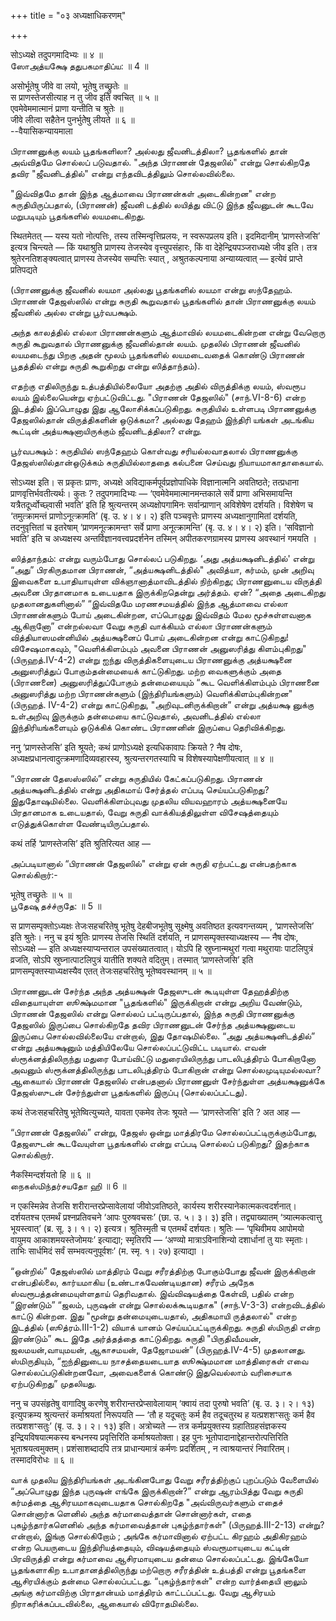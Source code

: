 +++
title = "०३ अध्यक्षाधिकरणम्"

+++

सोऽध्यक्षे तदुपगमादिभ्यः ॥ ४ ॥  
ஸோஅத்யக்ஷே ததுபகமாதிப்ய: ॥ 4 ॥

असोर्भूतेषु जीवे वा लयो, भूतेषु तच्छ्रुतेः ॥  
स प्राणस्तेजसीत्याह न तु जीव इति क्वचित् ॥ ५ ॥  
एवमेवेममात्मानं प्राणा यन्तीति च श्रुतेः ॥  
जीवे लीत्वा सहैतेन पुनर्भुतेेषु लीयते ॥ ६ ॥  
--वैयासिकन्यायमाला

பிராணனுக்கு லயம் பூதங்களிலா? அல்லது ஜீவனிடத்திலா? பூதங்களில் தான்
அவ்விதமே சொல்லப் படுவதால். "அந்த பிராணன் தேஜஸில்" என்று சொல்கிறதே தவிர
"ஜீவனிடத்தில்" என்று எந்தவிடத்திலும் சொல்லவில்லை.

"இவ்விதமே தான் இந்த ஆத்மாவை பிராணன்கள் அடைகின்றன" என்ற
சுருதியிருப்பதால், (பிராணன்) ஜீவனி டத்தில் லயித்து விட்டு இந்த ஜீவனுடன்
கூடவே மறுபடியும் பூதங்களில் லயமடைகிறது.

स्थितमेतत् — यस्य यतो नोत्पत्तिः, तस्य तस्मिन्वृत्तिप्रलयः, न
स्वरूपप्रलय इति। इदमिदानीम् ‘प्राणस्तेजसि’ इत्यत्र चिन्त्यते — किं
यथाश्रुति प्राणस्य तेजस्येव वृत्त्युपसंहारः, किं वा
देहेन्द्रियपञ्जराध्यक्षे जीव इति। तत्र श्रुतेरनतिशङ्क्यत्वात् प्राणस्य
तेजस्येव सम्पत्तिः स्यात् , अश्रुतकल्पनाया अन्याय्यत्वात् — इत्येवं
प्राप्ते प्रतिपद्यते

(பிராணனுக்கு ஜீவனில் லயமா அல்லது பூதங்களில் லயமா என்று ஸந்தேஹம். பிராணன்
தேஜஸ்ஸில் என்று சுருதி கூறுவதால் பூதங்களில் தான் பிராணனுக்கு லயம்
ஜீவனில் அல்ல என்று பூர்வபக்ஷம்.

அந்த காலத்தில் எல்லா பிராணன்களும் ஆத்மாவில் லயமடைகின்றன என்று வேறொரு
சுருதி கூறுவதால் பிராணனுக்கு ஜீவனில்தான் லயம். முதலில் பிராணன் ஜீவனில்
லயமடைந்து பிறகு அதன் மூலம் பூதங்களில் லயமடைவதைக் கொண்டு பிராணன்
பூதத்தில் என்று சுருதி கூறுகிறது என்று ஸித்தாந்தம்).

எதற்கு எதிலிருந்து உத்பத்தியில்லையோ அதற்கு அதில் விருத்திக்கு லயம்,
ஸ்வரூப லயம் இல்லையென்று ஏற்பட்டுவிட்டது. "பிராணன் தேஜஸில்" (சாந்.VI-8-6)
என்ற இடத்தில் இப்பொழுது இது ஆலோசிக்கப்படுகிறது. சுருதியில் உள்ளபடி
பிராணனுக்கு தேஜஸில்தான் விருத்திகளின் ஒடுக்கமா? அல்லது தேஹம் இந்திரி
யங்கள் அடங்கிய கூட்டின் அத்யக்ஷனாயிருக்கும் ஜீவனிடத்திலா? என்று.

பூர்வபக்ஷம் : சுருதியில் ஸந்தேஹம் கொள்வது சரியல்லவாதலால் பிராணனுக்கு
தேஜஸ்ஸில்தான்ஒடுக்கம் சுருதியில்லாததை கல்பனை செய்வது நியாயமாகாதாகையால்.

सोऽध्यक्ष इति। स प्रकृतः प्राणः, अध्यक्षे अविद्याकर्मपूर्वप्रज्ञोपाधिके
विज्ञानात्मनि अवतिष्ठते; तत्प्रधाना प्राणवृत्तिर्भवतीत्यर्थः। कुतः ?
तदुपगमादिभ्यः — ‘एवमेवेममात्मानमन्तकाले सर्वे प्राणा अभिसमायन्ति
यत्रैतदूर्ध्वोच्छ्वासी भवति’ इति हि श्रुत्यन्तरम् अध्यक्षोपगामिनः
सर्वान्प्राणान् अविशेषेण दर्शयति। विशेषेण च ‘तमुत्क्रामन्तं
प्राणोऽनूत्क्रामति’ (बृ. उ. ४। ४। २) इति पञ्चवृत्तेः प्राणस्य
अध्यक्षानुगामितां दर्शयति, तदनुवृत्तितां च इतरेषाम् ‘प्राणमनूत्क्रामन्तꣳ
सर्वे प्राणा अनूत्क्रामन्ति’ (बृ. उ. ४। ४। २) इति। ‘सविज्ञानो भवति’
इति च अध्यक्षस्य अन्तर्विज्ञानवत्त्वप्रदर्शनेन तस्मिन् अपीतकरणग्रामस्य
प्राणस्य अवस्थानं गमयति ।

ஸித்தாந்தம்: என்று வரும்போது சொல்லப் படுகிறது. ‘அது அத்யக்ஷனிடத்தில்'
என்று “அது” பிரகிருதமான பிராணன், “அத்யக்ஷனிடத்தில்" அவித்யா, கர்மம்,
முன் அறிவு இவைகளை உபாதியாயுள்ள விக்ஞானாத்மாவிடத்தில் நிற்கிறது;
பிராணனுடைய விருத்தி அவனை பிரதானமாக உடையதாக இருக்கிறதென்று அர்த்தம். ஏன்?
“அதை அடைகிறது முதலானதுகளினால்” “இவ்விதமே மரணசமயத்தில் இந்த ஆத்மாவை எல்லா
பிராணன்களும் போய் அடைகின்றன, எப்பொழுது இவ்விதம் மேல மூச்சுள்ளவனாக
ஆகிறானோ” என்றல்லவா வேறு சுருதி வாக்கியம் எல்லா பிராணன்களும்
வித்தியாஸமன்னியில் அத்யக்ஷனைப் போய் அடைகின்றன என்று காட்டுகிறது!
விசேஷமாகவும், "வெளிக்கிளம்பும் அவனை பிராணன் அனுஸரித்து கிளம்புகிறது"
(பிருஹத்.IV-4-2) என்று ஐந்து விருத்திகளையுடைய பிராணனுக்கு அத்யக்ஷனை
அனுஸரித்துப் போகும்தன்மையைக் காட்டுகிறது. மற்ற வைகளுக்கும் அதை (பிராணனை)
அனுஸரித்துப்போகும் தன்மையையும் “கூட வெளிக்கிளம்பும் பிராணனை அனுஸரித்து
மற்ற பிராணன்களும் (இந்திரியங்களும்) வெளிக்கிளம்புகின்றன" (பிருஹத்.
IV-4-2) என்று காட்டுகிறது, "அறிவுடனிருக்கிறான்” என்று அத்யக்ஷ னுக்கு
உள்அறிவு இருக்கும் தன்மையை காட்டுவதால், அவனிடத்தில் எல்லா
இந்திரியங்களையும் ஒடுக்கிக் கொண்ட பிராணனின் இருப்பை தெரிவிக்கிறது.

ननु ‘प्राणस्तेजसि’ इति श्रूयते; कथं प्राणोऽध्यक्षे इत्यधिकावापः क्रियते
? नैष दोषः, अध्यक्षप्रधानत्वादुत्क्रमणादिव्यवहारस्य, श्रुत्यन्तरगतस्यापि
च विशेषस्यापेक्षणीयत्वात् ॥ ४ ॥

“பிராணன் தேஸஸ்ஸில்” என்று சுருதியில் கேட்கப்படுகிறது. பிராணன்
அத்யக்ஷனிடத்தில் என்று அதிகமாய் சேர்த்தல் எப்படி செய்யப்படுகிறது?
இதுதோஷமில்லை. வெளிக்கிளம்புவது முதலிய வியவஹாரம் அத்யக்ஷனையே பிரதானமாக
உடையதால், வேறு சுருதி வாக்கியத்திலுள்ள விசேஷத்தையும் எடுத்துக்கொள்ள
வேண்டியிருப்பதால்.

कथं तर्हि ‘प्राणस्तेजसि’ इति श्रुतिरित्यत आह —

அப்படியானால் “பிராணன் தேஜஸில்" என்று ஏன் சுருதி ஏற்பட்டது என்பதற்காக
சொல்கிறார்:-

भूतेषु तच्छ्रुतेः ॥ ५ ॥  
பூதேஷு தச்ச்ருதே: ॥ 5 ॥

स प्राणसम्पृक्तोऽध्यक्षः तेजःसहचरितेषु भूतेषु देहबीजभूतेषु सूक्ष्मेषु
अवतिष्ठत इत्यवगन्तव्यम् , ‘प्राणस्तेजसि’ इति श्रुतेः। ननु च इयं श्रुतिः
प्राणस्य तेजसि स्थितिं दर्शयति, न प्राणसम्पृक्तस्याध्यक्षस्य — नैष दोषः,
सोऽध्यक्षे — इति अध्यक्षस्याप्यन्तराल उपसंख्यातत्वात्। योऽपि हि
स्रुघ्नान्मथुरां गत्वा मथुरायाः पाटलिपुत्रं व्रजति, सोऽपि
स्रुघ्नात्पाटलिपुत्रं यातीति शक्यते वदितुम्। तस्मात् ‘प्राणस्तेजसि’ इति
प्राणसम्पृक्तस्याध्यक्षस्यैव एतत् तेजःसहचरितेषु भूतेष्ववस्थानम् ॥ ५ ॥

பிராணனுடன் சேர்ந்த அந்த அத்யக்ஷன் தேஜஸுடன் கூடியுள்ள தேஹத்திற்கு
விதையாயுள்ள ஸூக்ஷ்மமான "பூதங்களில்" இருக்கிறான் என்று அறிய வேண்டும்,
பிராணன் தேஜஸில் என்று சொல்லப் பட்டிருப்பதால், இந்த சுருதி பிராணனுக்கு
தேஜஸில் இருப்பை சொல்கிறதே தவிர பிராணனுடன் சேர்ந்த அத்யக்ஷனுடைய இருப்பை
சொல்லவில்லையே என்றால், இது தோஷமில்லை. “அது அத்யக்ஷனிடத்தில்” என்று
அத்யக்ஷனும் மத்தியிலேயே சொல்லப்பட்டுவிட்ட படியால். எவன்
ஸ்ரூக்னத்திலிருந்து மதுரை போய்விட்டு மதுரையிலிருந்து பாடலிபுத்திரம்
போகிறானோ அவனும் ஸ்ரூக்னத்திலிருந்து பாடலிபுத்திரம் போகிறான் என்று
சொல்லமுடியுமல்லவா? ஆகையால் பிராணன் தேஜஸில் என்பதனால் பிராணனுள்
சேர்ந்துள்ள அத்யக்ஷனுக்கே தேஜஸ்ஸுடன் சேர்ந்துள்ள பூதங்களில் இருப்பு
(சொல்லப்பட்டது).

कथं तेजःसहचरितेषु भूतेष्वित्युच्यते, यावता एकमेव तेजः श्रूयते —
‘प्राणस्तेजसि’ इति ? अत आह —

“பிராணன் தேஜஸில்” என்று, தேஜஸ் ஒன்று மாத்திரமே சொல்லப்பட்டிருக்கும்போது,
தேஜஸுடன் கூடவேயுள்ள பூதங்களில் என்று எப்படி சொல்லப் படுகிறது? இதற்காக
சொல்கிறார்.

नैकस्मिन्दर्शयतो हि ॥ ६ ॥  
நைகஸ்மிந்தர்சயதோ ஹி ॥ 6 ॥

न एकस्मिन्नेव तेजसि शरीरान्तरप्रेप्सावेलायां जीवोऽवतिष्ठते, कार्यस्य
शरीरस्यानेकात्मकत्वदर्शनात्। दर्शयतश्च एतमर्थं प्रश्नप्रतिवचने ‘आपः
पुरुषवचसः’ (छा. उ. ५। ३। ३) इति। तद्व्याख्यातम् ‘त्र्यात्मकत्वात्तु
भूयस्त्वात्’ (ब्र. सू. ३। १। २) इत्यत्र। श्रुतिस्मृती च एतमर्थं
दर्शयतः। श्रुतिः — ‘पृथिवीमय आपोमयो वायुमय आकाशमयस्तेजोमयः’ इत्याद्या;
स्मृतिरपि — ‘अण्व्यो मात्राऽविनाशिन्यो दशार्धानां तु याः स्मृताः। ताभिः
सार्धमिदं सर्वं सम्भवत्यनुपूर्वशः’ (म. स्मृ. १। २७) इत्याद्या ।

“ஒன்றில்” தேஜஸ்ஸில் மாத்திரம் வேறு சரீரத்திற்கு போகும்போது ஜீவன்
இருக்கிறான் என்பதில்லை, கார்யமாகிய (உண்டாகவேண்டியதான) சரீரம் அநேக
ஸ்வரூபத்தன்மையுள்ளதாய் தெரிவதால். இவ்விஷயத்தை கேள்வி, பதில் என்ற
“இரண்டும்” “ஜலம், புருஷன் என்று சொல்லக்கூடியதாக" (சாந்.V-3-3)
என்றவிடத்தில் காட்டு கின்றன. இது "மூன்று தன்மையுடையதால், அதிகமாயி
ருத்தலால்" என்ற இடத்தில் (ஸூத்ரம்.III-1-2) வியாக் யானம்
செய்யப்பட்டிருக்கிறது. சுருதி ஸ்மிருதி என்ற இரண்டும்” கூட இதே அர்த்தத்தை
காட்டுகிறது. சுருதி "பிருதிவீமயன், ஜலமயன்,வாயுமயன், ஆகாசமயன், தேஜோமயன்”
(பிருஹத்.IV-4-5) முதலானது. ஸ்மிருதியும், “ஐந்தினுடைய நாசத்தையடையாத
ஸூக்ஷ்மமான மாத்திரைகள் எவை சொல்லப்படுகின்றனவோ, அவைகளைக் கொண்டு
இதுவெல்லாம் வரிசையாக ஏற்படுகிறது” முதலியது.

ननु च उपसंहृतेषु वागादिषु करणेषु शरीरान्तरप्रेप्सावेलायाम् ‘क्वायं तदा
पुरुषो भवति’ (बृ. उ. ३। २। १३) इत्युपक्रम्य श्रुत्यन्तरं कर्माश्रयतां
निरूपयति — ‘तौ ह यदूचतुः कर्म हैव तदूचतुरथ ह यत्प्रशशꣳसतुः कर्म हैव
तत्प्रशशꣳसतुः’ (बृ. उ. ३। २। १३) इति। अत्रोच्यते — तत्र
कर्मप्रयुक्तस्य ग्रहातिग्रहसंज्ञकस्य इन्द्रियविषयात्मकस्य बन्धनस्य
प्रवृत्तिरिति कर्माश्रयतोक्ता। इह पुनः भूतोपादानाद्देहान्तरोत्पत्तिरिति
भूताश्रयत्वमुक्तम्। प्रशंसाशब्दादपि तत्र प्राधान्यमात्रं कर्मणः
प्रदर्शितम् , न त्वाश्रयान्तरं निवारितम्। तस्मादविरोधः ॥ ६ ॥

வாக் முதலிய இந்திரியங்கள் அடங்கினபோது வேறு சரீரத்திற்குப் புறப்படும்
வேளையில் “அப்பொழுது இந்த புருஷன் எங்கே இருக்கிறான்?” என்று ஆரம்பித்து
வேறு சுருதி கர்மத்தை ஆசிரயமாகவுடையதாக சொல்கிறதே "அவ்விருவர்களும் எதைச்
சொன்னார்க ளெனில் அந்த கர்மாவைத்தான் சொன்னார்கள், எதை புகழ்ந்தார்களெனில்
அந்த கர்மாவைத்தான் புகழ்ந்தார்கள்" (பிருஹத்.III-2-13) என்று? என்றால்,
இங்கு சொல்கிறோம் ; அங்கே கர்மாவினால் ஏற்பட்ட கிரஹம் அதிகிரஹம் என்ற
பெயருடைய இந்திரியத்தையும், விஷயத்தையும் ஸ்வரூமாயுடைய கட்டின் பிரவிருத்தி
என்று கர்மாவை ஆசிரமாயுடைய தன்மை சொல்லப்பட்டது. இங்கேயோ பூதங்களாகிற
உபாதானத்திலிருந்து மற்றொரு சரீரத்தின் உத்பத்தி என்று பூதங்களை
ஆசிரயிக்கும் தன்மை சொல்லப்பட்டது. “புகழ்ந்தார்கள்" என்ற வார்த்தையி
னாலும் அங்கு கர்மாவிற்கு பிராதான்யம் மாத்திரம் காட்டப்பட்டது. வேறு
ஆசிரயம் நிராகரிக்கப்படவில்லை, ஆகையால் விரோதமில்லை.

